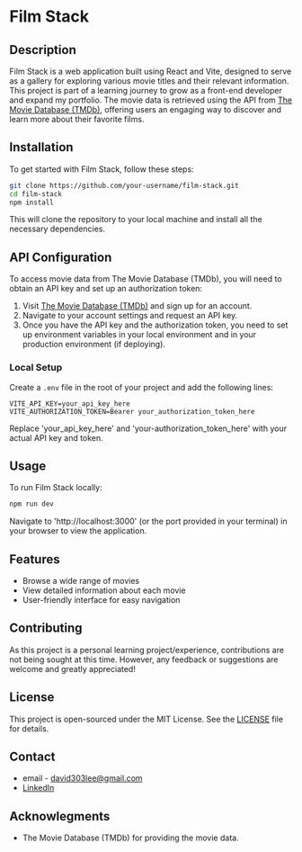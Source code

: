 # Film Stack

## Description

Film Stack is a web application built using React and Vite, designed to serve as a gallery for exploring various movie titles and their relevant information. This project is part of a learning journey to grow as a front-end developer and expand my portfolio. The movie data is retrieved using the API from [The Movie Database (TMDb)](https://www.themoviedb.org), offering users an engaging way to discover and learn more about their favorite films.

## Installation

To get started with Film Stack, follow these steps:

```bash
git clone https://github.com/your-username/film-stack.git
cd film-stack
npm install
```
This will clone the repository to your local machine and install all the necessary dependencies.

## API Configuration

To access movie data from The Movie Database (TMDb), you will need to obtain an API key and set up an authorization token:

1. Visit [The Movie Database (TMDb)](https://www.themoviedb.org) and sign up for an account.
2. Navigate to your account settings and request an API key.
3. Once you have the API key and the authorization token, you need to set up environment variables in your local environment and in your production environment (if deploying).

### Local Setup

Create a `.env` file in the root of your project and add the following lines:

```plaintext
VITE_API_KEY=your_api_key_here
VITE_AUTHORIZATION_TOKEN=Bearer your_authorization_token_here
```
Replace 'your_api_key_here' and 'your-authorization_token_here' with your actual API key and token.

## Usage

To run Film Stack locally:

```bash
npm run dev
```
Navigate to 'http://localhost:3000' (or the port provided in your terminal) in your browser to view the application.

## Features

- Browse a wide range of movies
- View detailed information about each movie
- User-friendly interface for easy navigation

## Contributing

As this project is a personal learning project/experience, contributions are not being sought at this time. However, any feedback or suggestions are welcome and greatly appreciated!

## License

This project is open-sourced under the MIT License. See the [LICENSE](LICENSE.md) file for details.

## Contact

- email - david303lee@gmail.com
- [LinkedIn](https://www.linkedin.com/in/david-lee-499a4a237/)

## Acknowlegments

- The Movie Database (TMDb) for providing the movie data.
